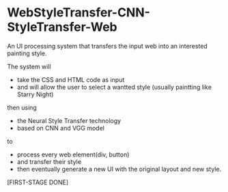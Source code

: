 # WebStyleTransfer-CNN-StyleTransfer-Web
An UI processing system that transfers the input web into an interested painting style.

The system will 
  - take the CSS and HTML code as input 
  - and will allow the user to select a wantted style (usually paintting like Starry Night)

then using 
  - the Neural Style Transfer technology 
  - based on CNN and VGG model 

to 
  - process every web element(div, button)
  - and transfer their style
  - then eventually generate a new UI with the original layout and new style.

[FIRST-STAGE DONE]


